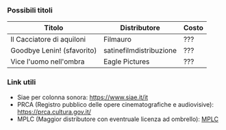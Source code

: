 ### Possibili titoli

| Titolo | Distributore | Costo |
| --- | --- | --- |
| Il Cacciatore di aquiloni | Filmauro | ??? |
 | Goodbye Lenin! (sfavorito) | satinefilmdistribuzione | ??? |
 | Vice l'uomo nell'ombra | Eagle Pictures | ??? |
 
 ### Link utili
 - Siae per colonna sonora: https://www.siae.it/it
 - PRCA (Registro pubblico delle opere cinematografiche e audiovisive): https://prca.cultura.gov.it/
 - MPLC (Maggior distributore con eventruale licenza ad ombrello): [MPLC](https://tbt.mplc.it/#/info)